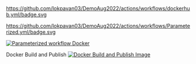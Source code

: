 https://github.com/lokpavan03/DemoAug2022/actions/workflows/dockerhub.yml/badge.svg

https://github.com/lokpavan03/DemoAug2022/actions/workflows/Parameterized.yml/badge.svg


[![Parameterized workflow Docker](https://github.com/lokpavan03/DemoAug2022/actions/workflows/Parameterized.yml/badge.svg)](https://github.com/lokpavan03/DemoAug2022/actions/workflows/Parameterized.yml)


Docker Build and Publish
[![Docker Build and Publish Image](https://github.com/lokpavan03/DemoAug2022/actions/workflows/DockerImagePublish.yml/badge.svg)](https://github.com/lokpavan03/DemoAug2022/actions/workflows/DockerImagePublish.yml)
